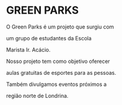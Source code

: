 # GREEN PARKS


O Green Parks é um projeto que surgiu com

um grupo de estudantes da Escola

Marista Ir. Acácio.

Nosso projeto tem como objetivo oferecer

aulas gratuitas de esportes para as pessoas.

Também divulgamos eventos próximos a

região norte de Londrina.
